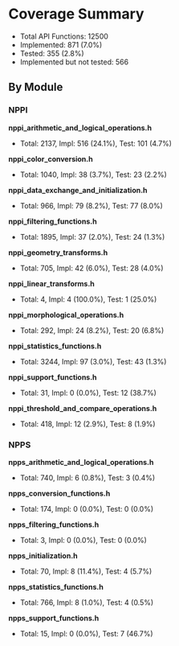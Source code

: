 # Coverage Summary

- Total API Functions: 12500
- Implemented: 871 (7.0%)
- Tested: 355 (2.8%)
- Implemented but not tested: 566

## By Module

### NPPI

**nppi_arithmetic_and_logical_operations.h**
- Total: 2137, Impl: 516 (24.1%), Test: 101 (4.7%)

**nppi_color_conversion.h**
- Total: 1040, Impl: 38 (3.7%), Test: 23 (2.2%)

**nppi_data_exchange_and_initialization.h**
- Total: 966, Impl: 79 (8.2%), Test: 77 (8.0%)

**nppi_filtering_functions.h**
- Total: 1895, Impl: 37 (2.0%), Test: 24 (1.3%)

**nppi_geometry_transforms.h**
- Total: 705, Impl: 42 (6.0%), Test: 28 (4.0%)

**nppi_linear_transforms.h**
- Total: 4, Impl: 4 (100.0%), Test: 1 (25.0%)

**nppi_morphological_operations.h**
- Total: 292, Impl: 24 (8.2%), Test: 20 (6.8%)

**nppi_statistics_functions.h**
- Total: 3244, Impl: 97 (3.0%), Test: 43 (1.3%)

**nppi_support_functions.h**
- Total: 31, Impl: 0 (0.0%), Test: 12 (38.7%)

**nppi_threshold_and_compare_operations.h**
- Total: 418, Impl: 12 (2.9%), Test: 8 (1.9%)

### NPPS

**npps_arithmetic_and_logical_operations.h**
- Total: 740, Impl: 6 (0.8%), Test: 3 (0.4%)

**npps_conversion_functions.h**
- Total: 174, Impl: 0 (0.0%), Test: 0 (0.0%)

**npps_filtering_functions.h**
- Total: 3, Impl: 0 (0.0%), Test: 0 (0.0%)

**npps_initialization.h**
- Total: 70, Impl: 8 (11.4%), Test: 4 (5.7%)

**npps_statistics_functions.h**
- Total: 766, Impl: 8 (1.0%), Test: 4 (0.5%)

**npps_support_functions.h**
- Total: 15, Impl: 0 (0.0%), Test: 7 (46.7%)
